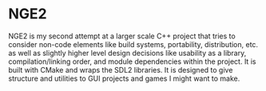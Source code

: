 # NGE2

NGE2 is my second attempt at a larger scale C++ project that tries to consider non-code elements like build systems, portability, distribution, etc. as well as slightly higher level design decisions like usability as a library, compilation/linking order, and module dependencies within the project. It is built with CMake and wraps the SDL2 libraries. It is designed to give structure and utilities to GUI projects and games I might want to make. 
